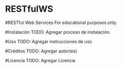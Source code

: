 # RESTfulWS

#RESTful Web Services
For educational purposes only.

#Instalación
TODO: Agregar proceso de instalación.

#Uso
TODO: Agregar instrucciones de uso

#Créditos
TODO: Agregar autor(es)

#Licencia
TODO: Agregar Licencia
